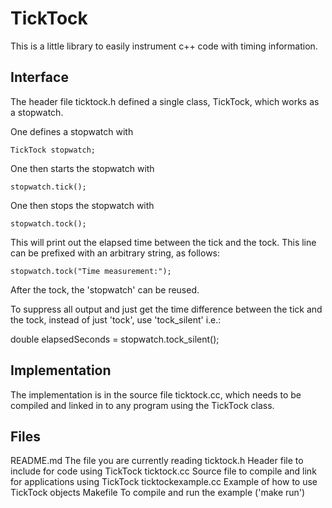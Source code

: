 
TickTock
========

This is a little library to easily instrument c++ code with timing
information.



Interface
---------

The header file ticktock.h defined a single class, TickTock, which
works as a stopwatch.

One defines a stopwatch with 

    TickTock stopwatch;

One then starts the stopwatch with

    stopwatch.tick();

One then stops the stopwatch with
    
    stopwatch.tock();

This will print out the elapsed time between the tick and the
tock. This line can be prefixed with an arbitrary string, as follows:

    stopwatch.tock("Time measurement:");

After the tock, the 'stopwatch' can be reused.


To suppress all output and just get the time difference between the
tick and the tock, instead of just 'tock', use 'tock_silent' i.e.:

   double elapsedSeconds = stopwatch.tock_silent();


Implementation
--------------

The implementation is in the source file ticktock.cc, which needs to be
compiled and linked in to any program using the TickTock class.


Files
-----

README.md            The file you are currently reading
ticktock.h           Header file to include for code using TickTock
ticktock.cc          Source file to compile and link for applications using TickTock
ticktockexample.cc   Example of how to use TickTock objects
Makefile             To compile and run the example ('make run')

